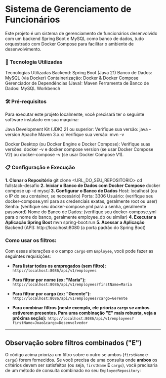 # Sistema de Gerenciamento de Funcionários

Este projeto é um sistema de gerenciamento de funcionários desenvolvido com um backend Spring Boot e MySQL como banco de dados, tudo orquestrado com Docker Compose para facilitar o ambiente de desenvolvimento.

### 🚀 Tecnologia Utilizadas
Tecnologias Utilizadas
Backend: Spring Boot (Java 21)
Banco de Dados: MySQL (via Docker)
Containerização: Docker & Docker Compose
Gerenciador de Dependências (Java): Maven
Ferramenta de Banco de Dados: MySQL Workbench

### 🛠️ Pré-requisitos
Para executar este projeto localmente, você precisará ter o seguinte software instalado em sua máquina:

Java Development Kit (JDK) 21 ou superior:
Verifique sua versão: java -version
Apache Maven 3.x.x:
Verifique sua versão: mvn -v

Docker Desktop (ou Docker Engine e Docker Compose):
Verifique suas versões: docker -v e docker compose version (se usar Docker Compose V2) ou docker-compose -v (se usar Docker Compose V1).

### 📋 Configuração e Execução
**1. Clonar o Repositório**
git clone <URL_DO_SEU_REPOSITORIO>
cd fullstack-desafio
**2. Iniciar o Banco de Dados com Docker Compose**
docker compose up -d mysql
**3. Configurar o Banco de Dados**
Host: localhost (ou o IP do seu container, se necessário)
Porta: 3306
Usuário: (verifique seu docker-compose.yml para as credenciais exatas, geralmente root ou user)
Senha: (verifique seu docker-compose.yml para a senha, geralmente password)
Nome do Banco de Dados: (verifique seu docker-compose.yml para o nome do banco, geralmente employee_db ou similar)
**4. Executar a Aplicação Spring Boot**
mvn spring-boot:run
**5. Acessar a Aplicação**
Backend (API): http://localhost:8080 (a porta padrão do Spring Boot)


### Como usar os filtros:

Com essas alterações e o campo `cargo` em `Employee`, você pode fazer as seguintes requisições:

  * **Para listar todos os empregados (sem filtro):**
    `http://localhost:8086/api/v1/employees`

  * **Para filtrar por nome (ex: "Maria"):**
    `http://localhost:8086/api/v1/employees?firstName=Maria`

  * **Para filtrar por cargo (ex: "Gerente"):**
    `http://localhost:8086/api/v1/employees?cargo=Gerente`

  * **Para combinar filtros (neste exemplo, ele prioriza `cargo` se ambos estiverem presentes. Para uma combinação "E" mais robusta, veja a próxima seção):**
    `http://localhost:8086/api/v1/employees?firstName=Joao&cargo=Desenvolvedor`

-----

## Observação sobre filtros combinados ("E")

O código acima prioriza um filtro sobre o outro se ambos (`firstName` e `cargo`) forem fornecidos. Se você precisa de uma consulta onde **ambos** os critérios devem ser satisfeitos (ou seja, `firstName` **E** `cargo`), você precisaria de um método de consulta combinado no seu `EmployeeRepository`:
